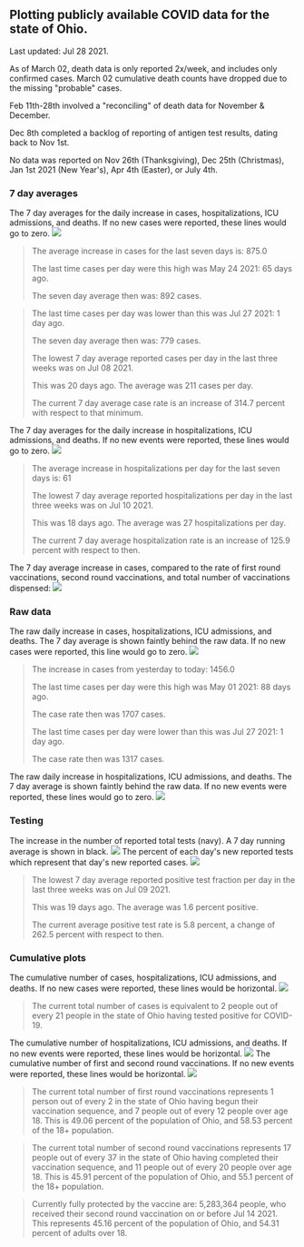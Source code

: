## Plotting publicly available COVID data for the state of Ohio. 

Last updated: Jul 28 2021. 

As of March 02, death data is only reported 2x/week, and includes only confirmed cases. March 02 cumulative death counts have dropped due to the missing "probable" cases.

Feb 11th-28th involved a "reconciling" of death data for November & December.

Dec 8th completed a backlog of reporting of antigen test results, dating back to Nov 1st.

No data was reported on Nov 26th (Thanksgiving), Dec 25th (Christmas), Jan 1st 2021 (New Year's), Apr 4th (Easter), or July 4th.
### 7 day averages
The 7 day averages for the daily increase in cases, hospitalizations, ICU admissions, and deaths. If no new cases were reported, these lines would go to zero.
![](7dayaverage_cases.png)

>The average increase in cases for the last seven days is: 875.0
>
>The last time cases per day were this high was May 24 2021: 65 days ago.
>
>The seven day average then was: 892 cases.

>
>The last time cases per day was lower than this was Jul 27 2021: 1 day ago.
>
>The seven day average then was: 779 cases.
>
>The lowest 7 day average reported cases per day in the last three weeks was on Jul 08 2021.
>
>This was 20 days ago. The average was 211 cases per day.
>
>The current 7 day average case rate is an increase of 314.7 percent with respect to that minimum.

The 7 day averages for the daily increase in hospitalizations, ICU admissions, and deaths. If no new events were reported, these lines would go to zero.
![](7dayaverage_hospital.png)

>The average increase in hospitalizations per day for the last seven days is: 61
>
>The lowest 7 day average reported hospitalizations per day in the last three weeks was on Jul 10 2021.
>
>This was 18 days ago. The average was 27 hospitalizations per day.
>
>The current 7 day average hospitalization rate is an increase of 125.9 percent with respect to then.

The 7 day average increase in cases, compared to the rate of first round vaccinations, second round vaccinations, and total number of vaccinations dispensed:
![](DailyVaccinationsCases.png)

### Raw data
The raw daily increase in cases, hospitalizations, ICU admissions, and deaths. The 7 day average is shown faintly behind the raw data. If no new cases were reported, this line would go to zero.
![](DailyCases.png)

>The increase in cases from yesterday to today: 1456.0 
>
>The last time cases per day were this high was May 01 2021: 88 days ago. 
>
>The case rate then was 1707 cases.
>
>The last time cases per day were lower than this was Jul 27 2021: 1 day ago. 
>
>The case rate then was 1317 cases.

The raw daily increase in hospitalizations, ICU admissions, and deaths. The 7 day average is shown faintly behind the raw data. If no new events were reported, these lines would go to zero.
![](DailyHospitalizations.png)

### Testing

The increase in the number of reported total tests (navy). A 7 day running average is shown in black.
![](DailyTests.png)
The percent of each day's new reported tests which represent that day's new reported cases.
![](percentpositive_tests.png)

>The lowest 7 day average reported positive test fraction per day in the last three weeks was on Jul 09 2021.
>
>This was 19 days ago. The average was 1.6 percent positive. 
>
>The current average positive test rate is 5.8 percent, a change of 262.5 percent with respect to then. 

### Cumulative plots
The cumulative number of cases, hospitalizations, ICU admissions, and deaths. If no new cases were reported, these lines would be horizontal.
![](Cases.png)

>The current total number of cases is equivalent to 2 people out of every 21 people in the state of Ohio having tested positive for COVID-19.

The cumulative number of hospitalizations, ICU admissions, and deaths. If no new events were reported, these lines would be horizontal.
![](Hospitalizations.png)
The cumulative number of first and second round vaccinations. If no new events were reported, these lines would be horizontal.
![](Vaccinations.png)

>The current total number of first round vaccinations represents 1 person out of every 2 in the state of Ohio having begun their vaccination sequence,  and 7 people out of every 12 people over age 18.
 >This is 49.06 percent of the population of Ohio, and 58.53 percent of the 18+ population.

>The current total number of second round vaccinations represents 17 people out of every 37 in the state of Ohio having completed their vaccination sequence, and 11 people out of every 20 people over age 18. 
>This is 45.91 percent of the population of Ohio, and 55.1 percent of the 18+ population.

>Currently fully protected by the vaccine are: 5,283,364 people, who received their second round vaccination on or before Jul 14 2021.
>This represents 45.16 percent of the population of Ohio, and 54.31 percent of adults over 18.

